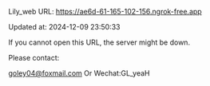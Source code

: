 Lily_web URL: https://ae6d-61-165-102-156.ngrok-free.app

Updated at: 2024-12-09 23:50:33

If you cannot open this URL, the server might be down.

Please contact: 

goley04@foxmail.com Or Wechat:GL_yeaH